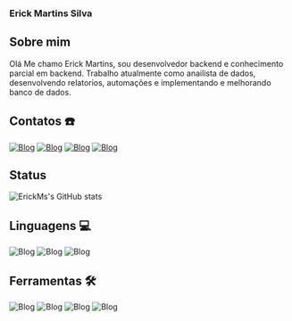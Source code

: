 ### Erick Martins Silva 

## Sobre mim
Olá Me chamo Erick Martins, sou desenvolvedor backend e conhecimento parcial em backend. Trabalho atualmente como anailista de dados, desenvolvendo relatorios, automações e implementando e melhorando banco de dados.

## Contatos ☎️
[![Blog](https://img.shields.io/badge/LinkedIn-0077B5?style=for-the-badge&logo=linkedin&logoColor=white)](https://www.linkedin.com/in/erick-martins-silva-4a889925b/)
[![Blog](https://img.shields.io/badge/Gmail-D14836?style=for-the-badge&logo=gmail&logoColor=white)](malito:erickmartinsservice@gmail.com)
[![Blog](https://img.shields.io/badge/Discord-7289DA?style=for-the-badge&logo=discord&logoColor=white)](https://discord.gg/UrSYjprt7M)
[![Blog](https://img.shields.io/badge/WhatsApp-25D366?style=for-the-badge&logo=whatsapp&logoColor=white)](https://wa.me/5511953352814)

## Status 
![ErickMs's GitHub stats](https://github-readme-stats.vercel.app/api?username=ErickMarSil&show_icons=true&theme=tokyonight)

## Linguagens 💻
![Blog](https://img.shields.io/badge/Python-3776AB?style=for-the-badge&logo=python&logoColor=white)
![Blog](https://img.shields.io/badge/Java-ED8B00?style=for-the-badge&logo=openjdk&logoColor=white)
![Blog](https://img.shields.io/badge/MySQL-00000F?style=for-the-badge&logo=mysql&logoColor=white)

## Ferramentas 🛠️
![Blog](https://img.shields.io/badge/SAP-0FAAFF?style=for-the-badge&logo=sap&logoColor=white)
![Blog](https://img.shields.io/badge/GIT-E44C30?style=for-the-badge&logo=git&logoColor=white)
![Blog](https://img.shields.io/badge/Microsoft%20Excel-217346.svg?style=for-the-badge&logo=Microsoft-Excel&logoColor=white)
![Blog](https://img.shields.io/badge/Apache%20Maven-C71A36.svg?style=for-the-badge&logo=Apache-Maven&logoColor=white)

